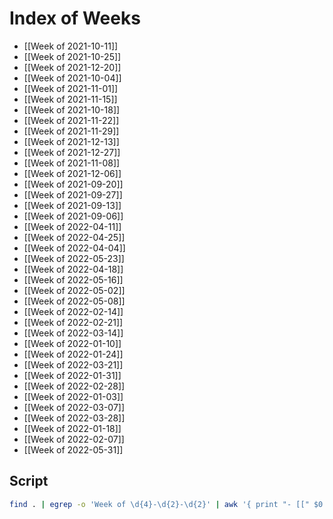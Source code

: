 # Index of Weeks
- [[Week of 2021-10-11]]
- [[Week of 2021-10-25]]
- [[Week of 2021-12-20]]
- [[Week of 2021-10-04]]
- [[Week of 2021-11-01]]
- [[Week of 2021-11-15]]
- [[Week of 2021-10-18]]
- [[Week of 2021-11-22]]
- [[Week of 2021-11-29]]
- [[Week of 2021-12-13]]
- [[Week of 2021-12-27]]
- [[Week of 2021-11-08]]
- [[Week of 2021-12-06]]
- [[Week of 2021-09-20]]
- [[Week of 2021-09-27]]
- [[Week of 2021-09-13]]
- [[Week of 2021-09-06]]
- [[Week of 2022-04-11]]
- [[Week of 2022-04-25]]
- [[Week of 2022-04-04]]
- [[Week of 2022-05-23]]
- [[Week of 2022-04-18]]
- [[Week of 2022-05-16]]
- [[Week of 2022-05-02]]
- [[Week of 2022-05-08]]
- [[Week of 2022-02-14]]
- [[Week of 2022-02-21]]
- [[Week of 2022-03-14]]
- [[Week of 2022-01-10]]
- [[Week of 2022-01-24]]
- [[Week of 2022-03-21]]
- [[Week of 2022-01-31]]
- [[Week of 2022-02-28]]
- [[Week of 2022-01-03]]
- [[Week of 2022-03-07]]
- [[Week of 2022-03-28]]
- [[Week of 2022-01-18]]
- [[Week of 2022-02-07]]
- [[Week of 2022-05-31]]

## Script
```zsh
find . | egrep -o 'Week of \d{4}-\d{2}-\d{2}' | awk '{ print "- [[" $0 "]]" }'
```